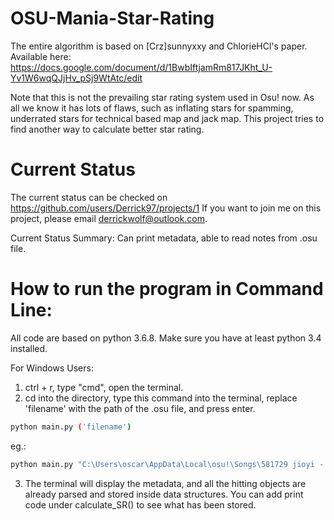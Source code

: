 # OSU-Mania-Star-Rating
The entire algorithm is based on [Crz]sunnyxxy and ChlorieHCl's paper. Available here: https://docs.google.com/document/d/1BwbIftjamRm817JKht_U-Yv1W6wqQJjHv_pSj9WtAtc/edit

Note that this is not the prevailing star rating system used in Osu! now. As all we know it has lots of flaws, such as inflating stars for spamming, underrated stars for technical based map and jack map. This project tries to find another way to calculate better star rating.

# Current Status
The current status can be checked on https://github.com/users/Derrick97/projects/1
If you want to join me on this project, please email derrickwolf@outlook.com.

Current Status Summary: Can print metadata, able to read notes from .osu file.

# How to run the program in Command Line:
All code are based on python 3.6.8. Make sure you have at least python 3.4 installed.

For Windows Users:
1. ctrl + r, type "cmd", open the terminal.
2. cd into the directory, type this command into the terminal, replace 'filename' with the path of the .osu file, and press enter.
 ```bash
python main.py ('filename')
```
eg.:
 ```bash
python main.py "C:\Users\oscar\AppData\Local\osu!\Songs\581729 jioyi - cyanine\jioyi - cyanine (Rivals_7) [Ultimate].osu"
```
3. The terminal will display the metadata, and all the hitting objects are already parsed and stored inside data structures. You can add print code under
calculate_SR() to see what has been stored.
